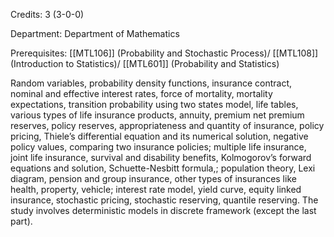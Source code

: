 Credits: 3 (3-0-0)

Department: Department of Mathematics

Prerequisites: [[MTL106]] (Probability and Stochastic Process)/ [[MTL108]] (Introduction to Statistics)/ [[MTL601]] (Probability and Statistics)

Random variables, probability density functions, insurance contract, nominal and effective interest rates, force of mortality, mortality expectations, transition probability using two states model, life tables, various types of life insurance products, annuity, premium net premium reserves, policy reserves, appropriateness and quantity of insurance, policy pricing, Thiele’s differential equation and its numerical solution, negative policy values, comparing two insurance policies; multiple life insurance, joint life insurance, survival and disability benefits, Kolmogorov’s forward equations and solution, Schuette-Nesbitt formula,; population theory, Lexi diagram, pension and group insurance, other types of insurances like health, property, vehicle; interest rate model, yield curve, equity linked insurance, stochastic pricing, stochastic reserving, quantile reserving. The study involves deterministic models in discrete framework (except the last part).